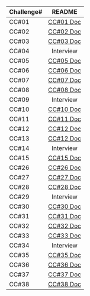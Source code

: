 | Challenge#   |      README |
|----------|:-------------:
| CC#01 | [CC#01 Doc](./CC1/README.md) |
| CC#02 | [CC#02 Doc](./CC2/README.md) |
| CC#03 | [CC#03 Doc](./CC3/README.md) |
| CC#04 | Interview |
| CC#05 | [CC#05 Doc](./CC5/README.md) |
| CC#06 | [CC#06 Doc](./CC6/README.md) |
| CC#07 | [CC#07 Doc](./CC7/README.md) |
| CC#08 | [CC#08 Doc](./CC8/README.md) |
| CC#09 | Interview |
| CC#10 | [CC#10 Doc](./CC10/README.md) |
| CC#11 | [CC#11 Doc](./CC11/README.md) |
| CC#12 | [CC#12 Doc](./CC12/README.md) |
| CC#13 | [CC#12 Doc](./CC13/README.md) |
| CC#14 | Interview |
| CC#15 | [CC#15 Doc](./CC15/README.md) |
| CC#26 | [CC#26 Doc](./sorting/insertion/README.md) 
| CC#27 | [CC#27 Doc](./sorting/merge/README.md) |
| CC#28 | [CC#28 Doc](./CC28/README.md) |
| CC#29 | Interview |
| CC#30 | [CC#30 Doc](./CC30/README.md) |
| CC#31 | [CC#31 Doc](./CC31/README.md) |
| CC#32 | [CC#32 Doc](./CC32/README.md) |
| CC#33 | [CC#33 Doc](./CC33/README.md) |
| CC#34 | Interview |
| CC#35 | [CC#35 Doc](./CC35/README.md) |
| CC#36 | [CC#36 Doc](./CC35/CC36.jpg) |
| CC#37 | [CC#37 Doc](./CC35/CC37.jpg) |
| CC#38 | [CC#38 Doc](./CC35/CC38.png) |

